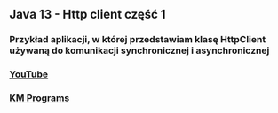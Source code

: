 ## Java 13 - Http client część 1

### Przykład aplikacji, w której przedstawiam klasę HttpClient używaną do komunikacji synchronicznej i asynchronicznej

### [YouTube](https://www.youtube.com/watch?v=LvVrgI88pvI&list=PLCXqHvi_kahzG6YsoZrYQ6N4RLLkGJu7N&index=13)
### [KM Programs](https://km-programs.pl/)
